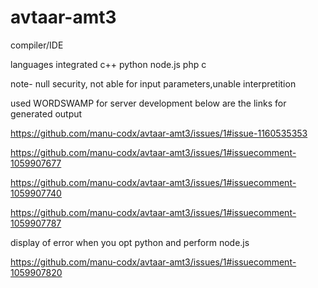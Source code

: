 # avtaar-amt3
compiler/IDE

languages integrated
c++
python
node.js
php
c

note- null security, not able for input parameters,unable interpretition

used WORDSWAMP for server development
below are the links for generated output

https://github.com/manu-codx/avtaar-amt3/issues/1#issue-1160535353

https://github.com/manu-codx/avtaar-amt3/issues/1#issuecomment-1059907677

https://github.com/manu-codx/avtaar-amt3/issues/1#issuecomment-1059907740

https://github.com/manu-codx/avtaar-amt3/issues/1#issuecomment-1059907787

display of error when you opt python and perform node.js

https://github.com/manu-codx/avtaar-amt3/issues/1#issuecomment-1059907820




